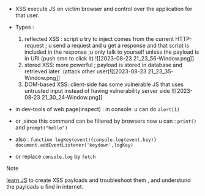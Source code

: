 - XSS execute JS on victim browser and control over the application for that user.
- Types : 
	1. reflected XSS : script u try to inject comes from the current HTTP-request ; u send a request and u get a response and that script is included in the response ;u only talk to yourself unless the payload is in URI (push smn to click it) ![[2023-08-23 21_23_56-Window.png]]
	2. stored XSS: more powerful ; payload is stored in database and retrieved later .(attack other user)![[2023-08-23 21_23_35-Window.png]]
	3. DOM-based XSS: client-side has some vulnerable JS that uses untrusted input instead of having vulnerability server side ![[2023-08-23 21_30_24-Window.png]]

- in dev-tools of web page(inspect) : in console: u can do `alert(1)` 
- or ,since this command can be filtered by browsers now  u can :
`print()` and `prompt("hello")`
- also : `function logKey(event){console.log(event.key)}`
`document.addEventListener('keydown',logKey)`
- or replace `console.log` by `fetch`


>[!note]
>[learn JS](https://www.w3schools.com/js/default.asp)
>to create XSS payloads and troubleshoot them , and understund the payloads u find in internet.


